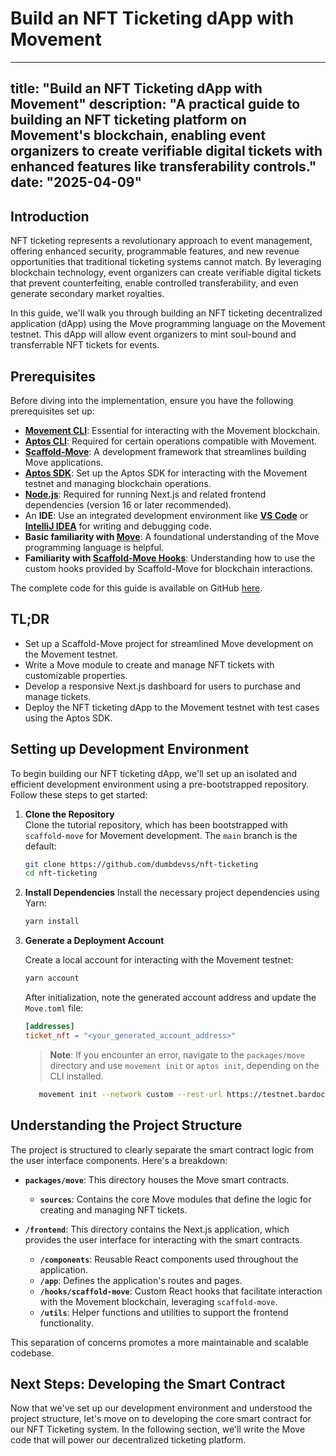 # Build an NFT Ticketing dApp with Movement

---
title: "Build an NFT Ticketing dApp with Movement"
description: "A practical guide to building an NFT ticketing platform on Movement's blockchain, enabling event organizers to create verifiable digital tickets with enhanced features like transferability controls."
date: "2025-04-09"
---

## Introduction

NFT ticketing represents a revolutionary approach to event management, offering enhanced security, programmable features, and new revenue opportunities that traditional ticketing systems cannot match. By leveraging blockchain technology, event organizers can create verifiable digital tickets that prevent counterfeiting, enable controlled transferability, and even generate secondary market royalties.

In this guide, we'll walk you through building an NFT ticketing decentralized application (dApp) using the Move programming language on the Movement testnet. This dApp will allow event organizers to mint soul-bound and transferrable NFT tickets for events.

## Prerequisites

Before diving into the implementation, ensure you have the following prerequisites set up:

- **[Movement CLI](https://developer.movementnetwork.xyz/learning-paths/basic-concepts/01-install-movement-cli)**: Essential for interacting with the Movement blockchain.
- **[Aptos CLI](https://aptos.dev/cli-tools/aptos-cli-tool/install-aptos-cli)**: Required for certain operations compatible with Movement.
- **[Scaffold-Move](https://github.com/arjanjohan/scaffold-move)**: A development framework that streamlines building Move applications.
- **[Aptos SDK](https://aptos.dev/en/build/sdks/ts-sdk)**: Set up the Aptos SDK for interacting with the Movement testnet and managing blockchain operations.
- **[Node.js](https://nodejs.org/en/download/)**: Required for running Next.js and related frontend dependencies (version 16 or later recommended).
- An **IDE**: Use an integrated development environment like **[VS Code](https://code.visualstudio.com/)** or **[IntelliJ IDEA](https://www.jetbrains.com/idea/)** for writing and debugging code.
- **Basic familiarity with [Move](https://developer.movementnetwork.xyz/learning-paths/basic-concepts)**: A foundational understanding of the Move programming language is helpful.
- **Familiarity with [Scaffold-Move Hooks](https://scaffold-move-docs.vercel.app/hooks/)**: Understanding how to use the custom hooks provided by Scaffold-Move for blockchain interactions.

The complete code for this guide is available on GitHub [here](https://github.com/dumbdevss/nft-ticketing).

## TL;DR

- Set up a Scaffold-Move project for streamlined Move development on the Movement testnet.
- Write a Move module to create and manage NFT tickets with customizable properties.
- Develop a responsive Next.js dashboard for users to purchase and manage tickets.
- Deploy the NFT ticketing dApp to the Movement testnet with test cases using the Aptos SDK.

## Setting up Development Environment

To begin building our NFT ticketing dApp, we'll set up an isolated and efficient development environment using a pre-bootstrapped repository. Follow these steps to get started:

1. **Clone the Repository**  
   Clone the tutorial repository, which has been bootstrapped with `scaffold-move` for Movement development. The `main` branch is the default:

   ```bash
   git clone https://github.com/dumbdevss/nft-ticketing
   cd nft-ticketing
   ```

2. **Install Dependencies**
   Install the necessary project dependencies using Yarn:

    ```bash
   yarn install
   ```

3. **Generate a Deployment Account**

   Create a local account for interacting with the Movement testnet:

   ```bash
   yarn account
   ```

   After initialization, note the generated account address and update the `Move.toml` file:

   ```toml
   [addresses]
   ticket_nft = "<your_generated_account_address>"
   ```

   > **Note**: If you encounter an error, navigate to the `packages/move` directory and use `movement init` or `aptos init`, depending on the CLI installed.

   ```bash
      movement init --network custom --rest-url https://testnet.bardock.movementnetwork.xyz/v1 --faucet-url https://faucet.testnet.bardock.movementnetwork.xyz/
   ```

## Understanding the Project Structure

The project is structured to clearly separate the smart contract logic from the user interface components. Here's a breakdown:

- **`packages/move`**: This directory houses the Move smart contracts.
  - **`sources`**: Contains the core Move modules that define the logic for creating and managing NFT tickets.

- **`/frontend`**: This directory contains the Next.js application, which provides the user interface for interacting with the smart contracts.
  - **`/components`**: Reusable React components used throughout the application.
  - **`/app`**: Defines the application's routes and pages.
  - **`/hooks/scaffold-move`**: Custom React hooks that facilitate interaction with the Movement blockchain, leveraging `scaffold-move`.
  - **`/utils`**: Helper functions and utilities to support the frontend functionality.

This separation of concerns promotes a more maintainable and scalable codebase.

## Next Steps: Developing the Smart Contract

Now that we've set up our development environment and understood the project structure, let's move on to developing the core smart contract for our NFT Ticketing system. In the following section, we'll write the Move code that will power our decentralized ticketing platform.
